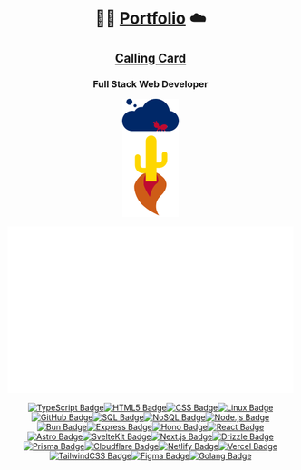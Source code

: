 <div align="center">

# :rocket::cactus: [Portfolio](https://MaDr.io) :cloud:

## [Calling Card](https://MatthewDrish.com)

### Full Stack Web Developer

[![MaDr logo](https://github.com/MaDrCloudDev/projectsImages/raw/master/MaDrLogo.svg)](https://matthewdrish.com)

[![GitHub stats](https://raw.githubusercontent.com/MaDrCloudDev/github-stats/master/generated/languages.svg#gh-dark-mode-only)](https://honzaap.github.io/GithubCity/?name=MaDrCloudDev&year=2025)

[![TypeScript Badge](https://img.shields.io/badge/TypeScript-3178C6?logo=typescript&logoColor=fff&style=plastic)](https://www.typescriptlang.org/)[![HTML5 Badge](https://img.shields.io/badge/HTML5-E34F26?logo=html5&logoColor=fff&style=plastic)](https://html.spec.whatwg.org/multipage/)[![CSS Badge](https://img.shields.io/badge/CSS-639?logo=css&logoColor=fff&style=plastic)](https://www.w3.org/Style/CSS/specs.en.html)[![Linux Badge](https://img.shields.io/badge/Linux-9fff00?logo=linux&logoColor=000&style=plastic)](https://www.linux.org/)<br>
[![GitHub Badge](https://img.shields.io/badge/GitHub-181717?logo=github&logoColor=fff&style=plastic)](https://github.com/)[![SQL Badge](https://img.shields.io/badge/sqlite-9a0042.svg?style=plastic&logo=sqlite&logoColor=white)](https://sqlite.org/)[![NoSQL Badge](https://img.shields.io/badge/MongoDB-DFFF00?logo=mongodb&logoColor=000&style=plastic)](https://www.mongodb.com/products/platform/atlas-database)[![Node.js Badge](https://img.shields.io/badge/Node.js-393?logo=nodedotjs&logoColor=fff&style=plastic)](https://nodejs.org/en/)<br>
[![Bun Badge](https://img.shields.io/badge/Bun-f472b6?logo=bun&logoColor=fff&style=plastic)](https://bun.sh/)[![Express Badge](https://img.shields.io/badge/Express-000?logo=express&logoColor=fff&style=plastic)](https://expressjs.com/)[![Hono Badge](https://img.shields.io/badge/hono-%23fd842e.svg?style=plastic&logo=hono&logoColor=white)](https://hono.dev/)[![React Badge](https://img.shields.io/badge/React-61DAFB?logo=react&logoColor=000&style=plastic)](https://reactjs.org/)<br>
[![Astro Badge](https://img.shields.io/badge/Astro-913dff?logo=astro&logoColor=fff&style=plastic)](https://astro.build/)[![SvelteKit Badge](https://img.shields.io/badge/Svelte-FF3E00?logo=svelte&logoColor=fff&style=plastic)](https://kit.svelte.dev/)[![Next.js Badge](https://img.shields.io/badge/Next.js-000?logo=nextdotjs&logoColor=fff&style=plastic)](https://nextjs.org/)[![Drizzle Badge](https://img.shields.io/badge/Drizzle-C5F74F?logo=drizzle&logoColor=000&style=plastic)](https://www.drizzle.com/)<br>
[![Prisma Badge](https://img.shields.io/badge/Prisma-2D3748?logo=prisma&logoColor=fff&style=plastic)](https://www.prisma.io/)[![Cloudflare Badge](https://img.shields.io/badge/Cloudflare-F38020?logo=cloudflare&logoColor=fff&style=plastic)](https://www.cloudflare.com/badge)[![Netlify Badge](https://img.shields.io/badge/Netlify-00C7B7?logo=netlify&logoColor=fff&style=plastic)](https://www.netlify.com/)[![Vercel Badge](https://img.shields.io/badge/Vercel-000?logo=vercel&logoColor=fff&style=plastic)](https://vercel.com/)<br>
[![TailwindCSS Badge](https://img.shields.io/badge/Tailwind%20CSS-06B6D4?logo=tailwindcss&logoColor=fff&style=plastic)](https://tailwindcss.com/)[![Figma Badge](https://img.shields.io/badge/Figma-F24E1E?logo=figma&logoColor=fff&style=plastic)](https://figma.com/)[![Golang Badge](https://img.shields.io/badge/Go-00ADD8?logo=go&logoColor=fff&style=plastic)](https://go.dev/)

</div>

<!-- html version

<h1 align="center">
	:rocket::cactus: <a href="https://MaDr.io">Portfolio</a> :cloud:
</h1>

<h2 align="center">
	<a href="https://MatthewDrish.com">Calling Card</a>
</h2>

<h6 align="center">
	<b>NOTE:</b> PlanetScale has discontinued their free tier. I'm working to
	update and redeploy as many of my projects as I can (using free services), but
	a number of them will no longer have a usable, live version. I'm working to
	update my portfolio-project pages accordingly.
</h6>

<h3 align="center">Full Stack Web Developer</h3>

<p align="center">
	<a
		target="_blank"
		href="https://matthewdrish.com"
		aria-label="Link to matthewdrish.com">
		<img
			src="https://github.com/MaDrCloudDev/projectsImages/raw/master/MaDrLogo.svg"
			alt="MaDr logo" />
	</a>
</p>

<p align="center">
	<a
		href="https://honzaap.github.io/GithubCity/?name=MaDrCloudDev&year=2025"
		aria-label="GitHub stats">
		<img
			src="https://raw.githubusercontent.com/MaDrCloudDev/github-stats/master/generated/languages.svg#gh-dark-mode-only"
			alt="GitHub stats" />
	</a>
</p>

<p align="center">
	<a href="https://html.spec.whatwg.org/multipage/">
		<img
			src="https://img.shields.io/badge/HTML5-E34F26?logo=html5&amp;logoColor=fff&amp;style=plastic"
			alt="HTML5 Badge" />
	</a>
	<a href="https://www.w3.org/Style/CSS/Overview.en.html">
		<img
			src="https://img.shields.io/badge/CSS3-1572B6?logo=css3&amp;logoColor=fff&amp;style=plastic"
			alt="CSS3 Badge" />
	</a>
	<a href="https://www.javascript.com/">
		<img
			src="https://img.shields.io/badge/JavaScript-F7DF1E?logo=javascript&amp;logoColor=000&amp;style=plastic"
			alt="JavaScript Badge" />
	</a>
	<a href="https://www.typescriptlang.org/">
		<img
			src="https://img.shields.io/badge/TypeScript-3178C6?logo=typescript&amp;logoColor=fff&amp;style=plastic"
			alt="TypeScript Badge" />
	</a>
	<br />
	<a href="https://www.linux.org/">
		<img
			src="https://img.shields.io/badge/Linux-FCC624?logo=linux&amp;logoColor=000&amp;style=plastic"
			alt="Linux Badge" />
	</a>
	<a href="https://github.com/">
		<img
			src="https://img.shields.io/badge/GitHub-181717?logo=github&amp;logoColor=fff&amp;style=plastic"
			alt="GitHub Badge" />
	</a>
	<a href="https://www.mongodb.com/">
		<img
			src="https://img.shields.io/badge/sqlite-%2307405e.svg?style=plastic&logo=sqlite&logoColor=white"
			alt="SQLite Badge" />
	</a>
	<a href="https://hono.dev/">
		<img
			src="https://img.shields.io/badge/hono-%23fd842e.svg?style=plastic&logo=hono&logoColor=white"
			alt="Hono Badge" />
	</a>
	<br />
	<a href="https://reactjs.org/">
		<img
			src="https://img.shields.io/badge/React-61DAFB?logo=react&amp;logoColor=000&amp;style=plastic"
			alt="React Badge" />
	</a>
	<a href="https://bun.sh/">
		<img
			src="https://img.shields.io/badge/Bun-000?logo=bun&logoColor=fff&style=plastic"
			alt="Bun Badge" />
	</a>
	<a href="https://nodejs.org/en/">
		<img
			src="https://img.shields.io/badge/Node.js-393?logo=nodedotjs&amp;logoColor=fff&amp;style=plastic"
			alt="Node.js Badge" />
	</a>
	<a href="https://turso.tech/">
		<img
			src="https://img.shields.io/badge/Turso-4FF8D2?logo=turso&logoColor=000&style=plastic"
			alt="Turso Badge" />
	</a>
	<br />
	<a href="https://www.drizzle.com/">
		<img
			src="https://img.shields.io/badge/Drizzle-C5F74F?logo=drizzle&logoColor=000&style=plastic"
			alt="Drizzle Badge" />
	</a>
	<a href="https://www.prisma.io/">
		<img
			src="https://img.shields.io/badge/Prisma-2D3748?logo=prisma&logoColor=fff&style=plastic"
			alt="Prisma Badge" />
	</a>
	<a href="https://kit.svelte.dev/">
		<img
			src="https://img.shields.io/badge/Svelte-FF3E00?logo=svelte&amp;logoColor=fff&amp;style=plastic"
			alt="SvelteKit Badge" />
	</a>
	<a href="https://nextjs.org/">
		<img
			src="https://img.shields.io/badge/Next.js-000?logo=nextdotjs&amp;logoColor=fff&amp;style=plastic"
			alt="Next.js Badge" />
	</a>
	<br />
	<a href="https://astro.build/">
		<img
			src="https://img.shields.io/badge/Astro-FF5D01?logo=astro&amp;logoColor=fff&amp;style=plastic"
			alt="Astro Badge" />
	</a>
	<a href="https://www.cloudflare.com/">
		<img
			src="https://img.shields.io/badge/Cloudflare-F38020?logo=cloudflare&amp;logoColor=fff&amp;style=plastic"
			alt="Cloudflare Badge" />
	</a>
	<a href="https://vercel.com/">
		<img
			src="https://img.shields.io/badge/Vercel-000?logo=vercel&amp;logoColor=fff&amp;style=plastic"
			alt="Vercel Badge" />
	</a>
	<a href="https://www.netlify.com/">
		<img
			src="https://img.shields.io/badge/Netlify-00C7B7?logo=netlify&amp;logoColor=fff&amp;style=plastic"
			alt="Netlify Badge" />
	</a>
	<br />
	<a href="https://tailwindcss.com/">
		<img
			src="https://img.shields.io/badge/Tailwind%20CSS-06B6D4?logo=tailwindcss&logoColor=fff&style=plastic"
			alt="TailwindCSS Badge" />
	</a>
	<a href="https://figma.com/">
		<img
			src="https://img.shields.io/badge/Figma-F24E1E?logo=figma&amp;logoColor=fff&amp;style=plastic"
			alt="Figma Badge" />
	</a>
	<a href="https://go.dev/">
		<img
			src="https://img.shields.io/badge/Go-00ADD8?logo=go&logoColor=fff&style=plastic"
			alt="Go Badge" />
	</a>
		<a href="https://tauri.app/">
		<img
			src="https://img.shields.io/badge/Tauri-FFC131?logo=tauri&logoColor=000&style=plastic"
			alt="Tauri Badge" />
	</a>
</p>
